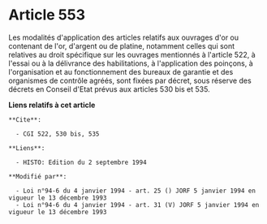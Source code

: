 # Article 553

Les modalités d'application des articles relatifs aux ouvrages d'or ou contenant de l'or, d'argent ou de platine, notamment
celles qui sont relatives au droit spécifique sur les ouvrages mentionnés à l'article 522, à l'essai ou à la délivrance des
habilitations, à l'application des poinçons, à l'organisation et au fonctionnement des bureaux de garantie et des organismes
de contrôle agréés, sont fixées par décret, sous réserve des décrets en Conseil d'Etat prévus aux articles 530 bis et 535.

**Liens relatifs à cet article**

	**Cite**:

	  - CGI 522, 530 bis, 535

	**Liens**:

	  - HISTO: Edition du 2 septembre 1994

	**Modifié par**:

	  - Loi n°94-6 du 4 janvier 1994 - art. 25 () JORF 5 janvier 1994 en vigueur le 13 décembre 1993
	  - Loi n°94-6 du 4 janvier 1994 - art. 31 (V) JORF 5 janvier 1994 en vigueur le 13 décembre 1993
